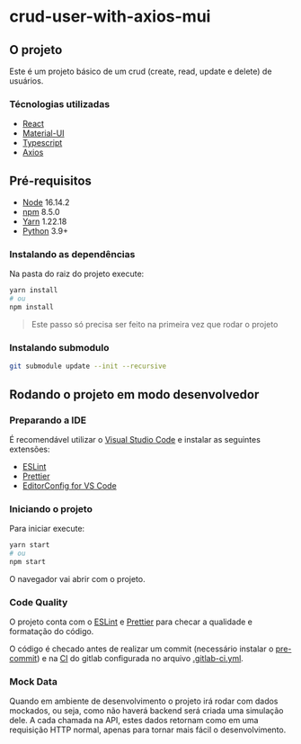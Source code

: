 # crud-user-with-axios-mui

## O projeto

Este é um projeto básico de um crud (create, read, update e delete) de usuários.

### Técnologias utilizadas

- [React](https://reactjs.org/)
- [Material-UI](https://mui.com/)
- [Typescript](https://www.typescriptlang.org/)
- [Axios](https://axios-http.com/)

## Pré-requisitos

- [Node](https://nodejs.org/) 16.14.2
- [npm](https://www.npmjs.com/) 8.5.0
- [Yarn](https://yarnpkg.com/) 1.22.18
- [Python](https://www.python.org/) 3.9+

### Instalando as dependências

Na pasta do raiz do projeto execute:

```bash
yarn install
# ou
npm install
```

> Este passo só precisa ser feito na primeira vez que rodar o projeto

### Instalando submodulo

```bash
git submodule update --init --recursive
```

## Rodando o projeto em modo desenvolvedor

### Preparando a IDE

É recomendável utilizar o [Visual Studio Code](https://code.visualstudio.com/) e instalar as seguintes extensões:

- [ESLint](https://marketplace.visualstudio.com/items?itemName=dbaeumer.vscode-eslint)
- [Prettier](https://marketplace.visualstudio.com/items?itemName=esbenp.prettier-vscode)
- [EditorConfig for VS Code](https://marketplace.visualstudio.com/items?itemName=EditorConfig.EditorConfig)

### Iniciando o projeto

Para iniciar execute:

```bash
yarn start
# ou
npm start
```

O navegador vai abrir com o projeto.

### Code Quality

O projeto conta com o [ESLint](https://eslint.org/) e [Prettier](https://prettier.io/) para checar a qualidade e formatação do código.

O código é checado antes de realizar um commit (necessário instalar o [pre-commit](#instalando-o-pre-commit)) e na [CI](https://docs.gitlab.com/ee/ci/) do gitlab configurada no arquivo [.gitlab-ci.yml](.gitlab-ci.yml).

### Mock Data

Quando em ambiente de desenvolvimento o projeto irá rodar com dados mockados, ou seja, como não haverá backend será criada uma simulação dele. A cada chamada na API, estes dados retornam como em uma requisição HTTP normal, apenas para tornar mais fácil o desenvolvimento.
